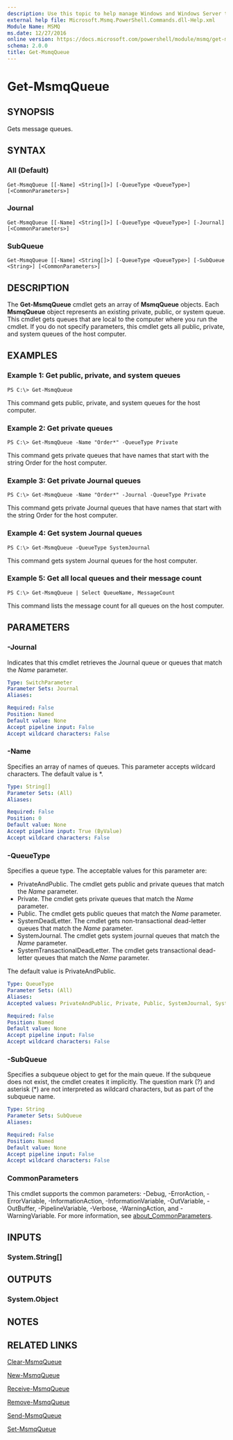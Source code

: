 ```yaml
---
description: Use this topic to help manage Windows and Windows Server technologies with Windows PowerShell.
external help file: Microsoft.Msmq.PowerShell.Commands.dll-Help.xml
Module Name: MSMQ
ms.date: 12/27/2016
online version: https://docs.microsoft.com/powershell/module/msmq/get-msmqqueue?view=windowsserver2022-ps&wt.mc_id=ps-gethelp
schema: 2.0.0
title: Get-MsmqQueue
---
```


# Get-MsmqQueue

## SYNOPSIS
Gets message queues.

## SYNTAX

### All (Default)
```
Get-MsmqQueue [[-Name] <String[]>] [-QueueType <QueueType>] [<CommonParameters>]
```

### Journal
```
Get-MsmqQueue [[-Name] <String[]>] [-QueueType <QueueType>] [-Journal] [<CommonParameters>]
```

### SubQueue
```
Get-MsmqQueue [[-Name] <String[]>] [-QueueType <QueueType>] [-SubQueue <String>] [<CommonParameters>]
```

## DESCRIPTION
The **Get-MsmqQueue** cmdlet gets an array of **MsmqQueue** objects.
Each **MsmqQueue** object represents an existing private, public, or system queue.
This cmdlet gets queues that are local to the computer where you run the cmdlet.
If you do not specify parameters, this cmdlet gets all public, private, and system queues of the host computer.

## EXAMPLES

### Example 1: Get public, private, and system queues
```
PS C:\> Get-MsmqQueue
```

This command gets public, private, and system queues for the host computer.

### Example 2: Get private queues
```
PS C:\> Get-MsmqQueue -Name "Order*" -QueueType Private
```

This command gets private queues that have names that start with the string Order for the host computer.

### Example 3: Get private Journal queues
```
PS C:\> Get-MsmqQueue -Name "Order*" -Journal -QueueType Private
```

This command gets private Journal queues that have names that start with the string Order for the host computer.

### Example 4: Get system Journal queues
```
PS C:\> Get-MsmqQueue -QueueType SystemJournal
```

This command gets system Journal queues for the host computer.

### Example 5: Get all local queues and their message count
```
PS C:\> Get-MsmqQueue | Select QueueName, MessageCount
```

This command lists the message count for all queues on the host computer.

## PARAMETERS

### -Journal
Indicates that this cmdlet retrieves the Journal queue or queues that match the *Name* parameter.

```yaml
Type: SwitchParameter
Parameter Sets: Journal
Aliases: 

Required: False
Position: Named
Default value: None
Accept pipeline input: False
Accept wildcard characters: False
```

### -Name
Specifies an array of names of queues.
This parameter accepts wildcard characters.
The default value is *.

```yaml
Type: String[]
Parameter Sets: (All)
Aliases: 

Required: False
Position: 0
Default value: None
Accept pipeline input: True (ByValue)
Accept wildcard characters: False
```

### -QueueType
Specifies a queue type.
The acceptable values for this parameter are:

- PrivateAndPublic.
The cmdlet gets public and private queues that match the *Name* parameter. 
- Private.
The cmdlet gets private queues that match the *Name* parameter. 
- Public.
The cmdlet gets public queues that match the *Name* parameter. 
- SystemDeadLetter.
The cmdlet gets non-transactional dead-letter queues that match the *Name* parameter. 
- SystemJournal.
The cmdlet gets system journal queues that match the *Name* parameter. 
- SystemTransactionalDeadLetter.
The cmdlet gets transactional dead-letter queues that match the *Name* parameter. 

The default value is PrivateAndPublic.

```yaml
Type: QueueType
Parameter Sets: (All)
Aliases: 
Accepted values: PrivateAndPublic, Private, Public, SystemJournal, SystemDeadLetter, SystemTransactionalDeadLetter

Required: False
Position: Named
Default value: None
Accept pipeline input: False
Accept wildcard characters: False
```

### -SubQueue
Specifies a subqueue object to get for the main queue.
If the subqueue does not exist, the cmdlet creates it implicitly.
The question mark (?) and asterisk (*) are not interpreted as wildcard characters, but as part of the subqueue name.

```yaml
Type: String
Parameter Sets: SubQueue
Aliases: 

Required: False
Position: Named
Default value: None
Accept pipeline input: False
Accept wildcard characters: False
```

### CommonParameters
This cmdlet supports the common parameters: -Debug, -ErrorAction, -ErrorVariable, -InformationAction, -InformationVariable, -OutVariable, -OutBuffer, -PipelineVariable, -Verbose, -WarningAction, and -WarningVariable. For more information, see [about_CommonParameters](https://go.microsoft.com/fwlink/?LinkID=113216).

## INPUTS

### System.String[]

## OUTPUTS

### System.Object

## NOTES

## RELATED LINKS

[Clear-MsmqQueue](./Clear-MSMQQueue.md)

[New-MsmqQueue](./New-MsmqQueue.md)

[Receive-MsmqQueue](./Receive-MsmqQueue.md)

[Remove-MsmqQueue](./Remove-MsmqQueue.md)

[Send-MsmqQueue](./Send-MsmqQueue.md)

[Set-MsmqQueue](./Set-MsmqQueue.md)
